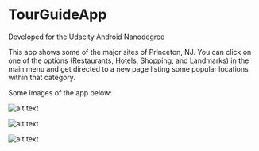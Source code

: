 # TourGuideApp

Developed for the Udacity Android Nanodegree

This app shows some of the major sites of Princeton, NJ. You can click on one of the options (Restaurants, Hotels, Shopping, and Landmarks) in the main menu and get directed to a new page listing some popular locations within that category. 

Some images of the app below:

![alt text](https://github.com/sriniva5/TourGuideApp/blob/master/Screen%20Shot%202017-10-31%20at%202.05.26%20PM.png)

![alt text](https://github.com/sriniva5/TourGuideApp/blob/master/Screen%20Shot%202017-10-31%20at%202.05.41%20PM.png)

![alt text](https://github.com/sriniva5/TourGuideApp/blob/master/Screen%20Shot%202017-10-31%20at%202.06.07%20PM.png)
